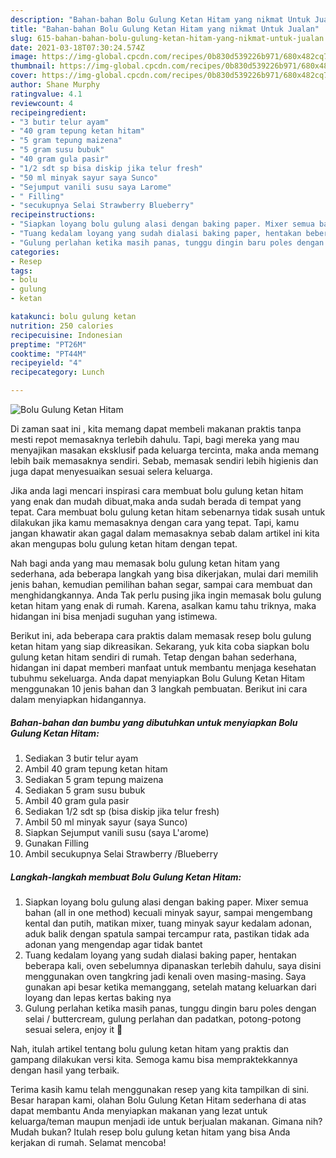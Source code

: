 ```yaml
---
description: "Bahan-bahan Bolu Gulung Ketan Hitam yang nikmat Untuk Jualan"
title: "Bahan-bahan Bolu Gulung Ketan Hitam yang nikmat Untuk Jualan"
slug: 615-bahan-bahan-bolu-gulung-ketan-hitam-yang-nikmat-untuk-jualan
date: 2021-03-18T07:30:24.574Z
image: https://img-global.cpcdn.com/recipes/0b830d539226b971/680x482cq70/bolu-gulung-ketan-hitam-foto-resep-utama.jpg
thumbnail: https://img-global.cpcdn.com/recipes/0b830d539226b971/680x482cq70/bolu-gulung-ketan-hitam-foto-resep-utama.jpg
cover: https://img-global.cpcdn.com/recipes/0b830d539226b971/680x482cq70/bolu-gulung-ketan-hitam-foto-resep-utama.jpg
author: Shane Murphy
ratingvalue: 4.1
reviewcount: 4
recipeingredient:
- "3 butir telur ayam"
- "40 gram tepung ketan hitam"
- "5 gram tepung maizena"
- "5 gram susu bubuk"
- "40 gram gula pasir"
- "1/2 sdt sp bisa diskip jika telur fresh"
- "50 ml minyak sayur saya Sunco"
- "Sejumput vanili susu saya Larome"
- " Filling"
- "secukupnya Selai Strawberry Blueberry"
recipeinstructions:
- "Siapkan loyang bolu gulung alasi dengan baking paper. Mixer semua bahan (all in one method) kecuali minyak sayur, sampai mengembang kental dan putih, matikan mixer, tuang minyak sayur kedalam adonan, aduk balik dengan spatula sampai tercampur rata, pastikan tidak ada adonan yang mengendap agar tidak bantet"
- "Tuang kedalam loyang yang sudah dialasi baking paper, hentakan beberapa kali, oven sebelumnya dipanaskan terlebih dahulu, saya disini menggunakan oven tangkring jadi kenali oven masing-masing. Saya gunakan api besar ketika memanggang, setelah matang keluarkan dari loyang dan lepas kertas baking nya"
- "Gulung perlahan ketika masih panas, tunggu dingin baru poles dengan selai / buttercream, gulung perlahan dan padatkan, potong-potong sesuai selera, enjoy it 💃"
categories:
- Resep
tags:
- bolu
- gulung
- ketan

katakunci: bolu gulung ketan 
nutrition: 250 calories
recipecuisine: Indonesian
preptime: "PT26M"
cooktime: "PT44M"
recipeyield: "4"
recipecategory: Lunch

---
```



![Bolu Gulung Ketan Hitam](https://img-global.cpcdn.com/recipes/0b830d539226b971/680x482cq70/bolu-gulung-ketan-hitam-foto-resep-utama.jpg)

Di zaman  saat ini , kita memang dapat membeli makanan praktis tanpa mesti repot memasaknya terlebih dahulu. Tapi, bagi mereka yang mau menyajikan masakan eksklusif pada keluarga tercinta, maka anda memang lebih baik memasaknya sendiri. Sebab, memasak sendiri lebih higienis dan juga dapat menyesuaikan sesuai selera keluarga.

Jika anda lagi mencari inspirasi cara membuat bolu gulung ketan hitam yang enak dan mudah dibuat,maka anda sudah berada di tempat yang tepat. Cara membuat bolu gulung ketan hitam  sebenarnya tidak susah untuk dilakukan jika kamu memasaknya dengan cara yang tepat. Tapi, kamu jangan khawatir akan gagal dalam memasaknya 
sebab dalam artikel ini kita akan mengupas bolu gulung ketan hitam dengan tepat.  



Nah bagi anda yang mau memasak bolu gulung ketan hitam yang sederhana, ada beberapa langkah yang bisa dikerjakan, mulai dari memilih jenis bahan, kemudian pemilihan bahan segar, sampai cara membuat dan menghidangkannya. Anda Tak perlu pusing jika ingin memasak bolu gulung ketan hitam yang enak di rumah. Karena, asalkan kamu  tahu triknya, maka hidangan ini bisa menjadi suguhan yang istimewa.

Berikut ini, ada beberapa cara praktis  dalam memasak resep bolu gulung ketan hitam yang siap dikreasikan. Sekarang, yuk kita coba siapkan bolu gulung ketan hitam sendiri di rumah. Tetap dengan bahan sederhana, hidangan ini dapat memberi manfaat untuk membantu menjaga kesehatan tubuhmu sekeluarga. Anda dapat menyiapkan Bolu Gulung Ketan Hitam menggunakan 10 jenis bahan dan 3 langkah pembuatan. Berikut ini cara dalam menyiapkan hidangannya.

<!--inarticleads1-->

##### Bahan-bahan dan bumbu yang dibutuhkan untuk menyiapkan Bolu Gulung Ketan Hitam:

1. Sediakan 3 butir telur ayam
1. Ambil 40 gram tepung ketan hitam
1. Sediakan 5 gram tepung maizena
1. Sediakan 5 gram susu bubuk
1. Ambil 40 gram gula pasir
1. Sediakan 1/2 sdt sp (bisa diskip jika telur fresh)
1. Ambil 50 ml minyak sayur (saya Sunco)
1. Siapkan Sejumput vanili susu (saya L&#39;arome)
1. Gunakan  Filling
1. Ambil secukupnya Selai Strawberry /Blueberry




<!--inarticleads2-->

##### Langkah-langkah membuat Bolu Gulung Ketan Hitam:

1. Siapkan loyang bolu gulung alasi dengan baking paper. Mixer semua bahan (all in one method) kecuali minyak sayur, sampai mengembang kental dan putih, matikan mixer, tuang minyak sayur kedalam adonan, aduk balik dengan spatula sampai tercampur rata, pastikan tidak ada adonan yang mengendap agar tidak bantet
1. Tuang kedalam loyang yang sudah dialasi baking paper, hentakan beberapa kali, oven sebelumnya dipanaskan terlebih dahulu, saya disini menggunakan oven tangkring jadi kenali oven masing-masing. Saya gunakan api besar ketika memanggang, setelah matang keluarkan dari loyang dan lepas kertas baking nya
1. Gulung perlahan ketika masih panas, tunggu dingin baru poles dengan selai / buttercream, gulung perlahan dan padatkan, potong-potong sesuai selera, enjoy it 💃




Nah, itulah artikel tentang  bolu gulung ketan hitam  yang praktis dan gampang dilakukan versi kita. Semoga kamu bisa mempraktekkannya dengan hasil yang terbaik. 

Terima kasih kamu telah menggunakan resep yang kita tampilkan di sini. Besar harapan kami, olahan  Bolu Gulung Ketan Hitam sederhana di atas dapat membantu Anda menyiapkan makanan yang lezat untuk keluarga/teman maupun menjadi ide untuk berjualan makanan. Gimana nih? Mudah bukan? Itulah resep bolu gulung ketan hitam yang bisa Anda kerjakan di rumah. Selamat mencoba!

